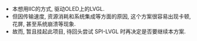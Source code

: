 - 本想用IIC的方式, 驱动OLED上的LVGL.
- 但因传输速度, 资源消耗和系统集成等方面的原因, 这个方案很容易出现卡顿, 花屏, 甚至系统崩溃等现象.
- 故而, 暂且挂起此项目, 待回头尝试 SPI-LVGL 时再决定是否要继续本方案.
